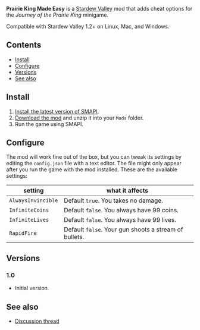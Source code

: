 ﻿**Prairie King Made Easy** is a [Stardew Valley](http://stardewvalley.net/) mod that adds cheat
options for the _Journey of the Prairie King_ minigame.

Compatible with Stardew Valley 1.2+ on Linux, Mac, and Windows.

## Contents
* [Install](#install)
* [Configure](#configure)
* [Versions](#versions)
* [See also](#see-also)

## Install
1. [Install the latest version of SMAPI](https://github.com/Pathoschild/SMAPI/releases).
2. [Download the mod](http://community.playstarbound.com/resources/prairiekingmadeeasy.3594/) and
   unzip it into your `Mods` folder.
3. Run the game using SMAPI.

## Configure
The mod will work fine out of the box, but you can tweak its settings by editing the `config.json`
file with a text editor. The file might only appear after you run the game with the mod installed.
These are the available settings:

| setting           | what it affects
| ----------------- | -------------------
| `AlwaysInvincible` | Default `true`. You takes no damage.
| `InfiniteCoins`     | Default `false`. You always have 99 coins.
| `InfiniteLives` | Default `false`. You always have 99 lives.
| `RapidFire` | Default `false`. Your gun shoots a stream of bullets.

## Versions
### 1.0
* Initial version.

## See also
* [Discussion thread](http://community.playstarbound.com/threads/prairiekingmadeeasy.113673/)
